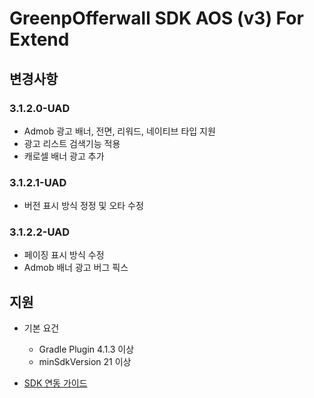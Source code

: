 # GreenpOfferwall SDK AOS (v3) For Extend
## 변경사항

### 3.1.2.0-UAD
- Admob 광고 배너, 전면, 리워드, 네이티브 타입 지원
- 광고 리스트 검색기능 적용
- 캐로셀 배너 광고 추가

### 3.1.2.1-UAD
- 버전 표시 방식 정정 및 오타 수정  

### 3.1.2.2-UAD
- 페이징 표시 방식 수정
- Admob 배너 광고 버그 픽스

## 지원
- 기본 요건
    - Gradle Plugin 4.1.3 이상
    - minSdkVersion 21 이상

- [SDK 연동 가이드](https://github.com/rnd-adforus/GreenpSDK_Android/wiki/Greenp-Offerwall-Android-v3-For-Extend-%EC%97%B0%EB%8F%99%EA%B0%80%EC%9D%B4%EB%93%9C)
